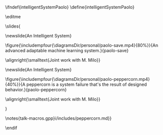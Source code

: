 \ifndef{intelligentSystemPaolo}
\define{intelligentSystemPaolo}

\editme

\slides{

\newslide{An Intelligent System}


\figure{\includempfour{\diagramsDir/personal/paolo-save.mp4}{80%}}{An advanced adaptable machine learning system.}{paolo-save}

\alignright{\smalltext{Joint work with M. Milo}}

\newslide{An Intelligent System}

\figure{\includempfour{\diagramsDir/personal/paolo-peppercorn.mp4}{40%}}{A peppercorn is a system failure that's the result of designed behavior.}{paolo-peppercorn}

\alignright{\smalltext{Joint work with M. Milo}}

}

\notes{talk-macros.gpp}i/includes/peppercorn.md}}

\endif

